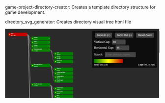 game-project-directory-creator:
Creates a template directory structure for game development.

directory_svg_generator:
Creates directory visual tree html file

![directory_svg_generator](directory_svg_generator.jpg)
